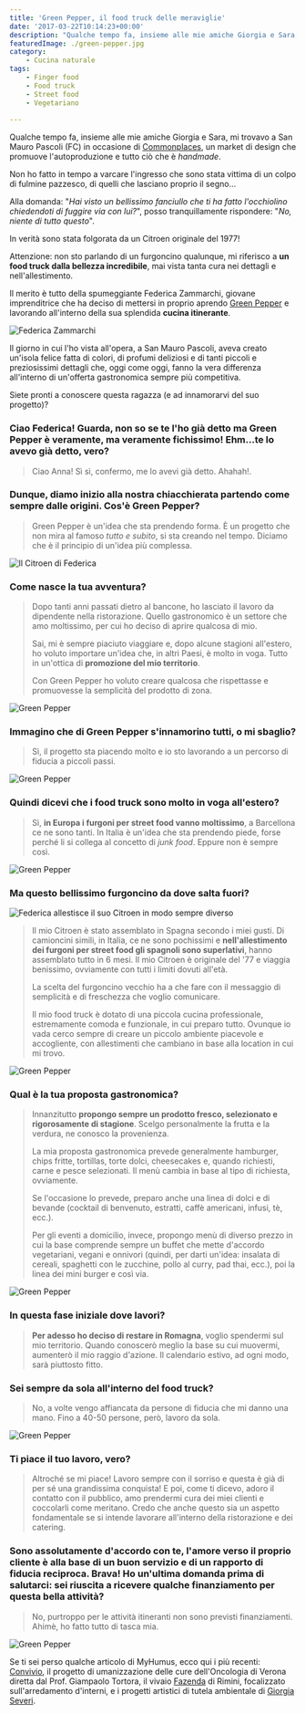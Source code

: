 ```yaml
---
title: 'Green Pepper, il food truck delle meraviglie'
date: '2017-03-22T10:14:23+00:00'
description: "Qualche tempo fa, insieme alle mie amiche Giorgia e Sara, mi trovavo a San Mauro Pascoli (FC) in occasione di Commonplaces, un market di design che promuove l'autoproduzione e tutto ciò che è handmade."
featuredImage: ./green-pepper.jpg
category:
    - Cucina naturale
tags:
    - Finger food
    - Food truck
    - Street food
    - Vegetariano
	
---
```


Qualche tempo fa, insieme alle mie amiche Giorgia e Sara, mi trovavo a San Mauro Pascoli (FC) in occasione di [Commonplaces](https://www.facebook.com/commonplacesevento/), un market di design che promuove l'autoproduzione e tutto ciò che è *handmade*.

Non ho fatto in tempo a varcare l'ingresso che sono stata vittima di un colpo di fulmine pazzesco, di quelli che lasciano proprio il segno...

Alla domanda: "*Hai visto un bellissimo fanciullo che ti ha fatto l'occhiolino chiedendoti di fuggire via con lui?*", posso tranquillamente rispondere: "*No, niente di tutto questo*".

In verità sono stata folgorata da un Citroen originale del 1977!

Attenzione: non sto parlando di un furgoncino qualunque, mi riferisco a **un food truck dalla bellezza incredibile**, mai vista tanta cura nei dettagli e nell'allestimento.

Il merito è tutto della spumeggiante Federica Zammarchi, giovane imprenditrice che ha deciso di mettersi in proprio aprendo [Green Pepper](https://www.facebook.com/greenpepperfoodtruck/) e lavorando all'interno della sua splendida **cucina itinerante**.

![Federica Zammarchi](./federica.jpg)

Il giorno in cui l'ho vista all'opera, a San Mauro Pascoli, aveva creato un'isola felice fatta di colori, di profumi deliziosi e di tanti piccoli e preziosissimi dettagli che, oggi come oggi, fanno la vera differenza all'interno di un'offerta gastronomica sempre più competitiva.

Siete pronti a conoscere questa ragazza (e ad innamorarvi del suo progetto)?

### Ciao Federica! Guarda, non so se te l'ho già detto ma Green Pepper è veramente, ma veramente fichissimo! Ehm...te lo avevo già detto, vero?

> Ciao Anna! Sì sì, confermo, me lo avevi già detto. Ahahah!.

### Dunque, diamo inizio alla nostra chiacchierata partendo come sempre dalle origini. Cos'è Green Pepper?

> Green Pepper è un'idea che sta prendendo forma. È un progetto che non mira al famoso *tutto e subito*, si sta creando nel tempo. Diciamo che è il principio di un'idea più complessa.

![Il Citroen di Federica](./green-pepper-2.jpg)

### Come nasce la tua avventura?

> Dopo tanti anni passati dietro al bancone, ho lasciato il lavoro da dipendente nella ristorazione. Quello gastronomico è un settore che amo moltissimo, per cui ho deciso di aprire qualcosa di mio.
> 
> Sai, mi è sempre piaciuto viaggiare e, dopo alcune stagioni all'estero, ho voluto importare un'idea che, in altri Paesi, è molto in voga. Tutto in un'ottica di **promozione del mio territorio**.
> 
> Con Green Pepper ho voluto creare qualcosa che rispettasse e promuovesse la semplicità del prodotto di zona.

![Green Pepper](./green-pepper-f6.jpg)

### Immagino che di Green Pepper s'innamorino tutti, o mi sbaglio?

> Sì, il progetto sta piacendo molto e io sto lavorando a un percorso di fiducia a piccoli passi.

![Green Pepper](./green-pepper-f7.jpg)

### Quindi dicevi che i food truck sono molto in voga all'estero?

> Sì, **in Europa i furgoni per street food vanno moltissimo**, a Barcellona ce ne sono tanti. In Italia è un'idea che sta prendendo piede, forse perché li si collega al concetto di *junk food*. Eppure non è sempre così.

![Green Pepper](./green-pepper-f8.jpg)

### Ma questo bellissimo furgoncino da dove salta fuori?

![Federica allestisce il suo Citroen in modo sempre diverso](./green-pepper-3.jpg)

> Il mio Citroen è stato assemblato in Spagna secondo i miei gusti. Di camioncini simili, in Italia, ce ne sono pochissimi e **nell'allestimento dei furgoni per street food gli spagnoli sono superlativi**, hanno assemblato tutto in 6 mesi. Il mio Citroen è originale del '77 e viaggia benissimo, ovviamente con tutti i limiti dovuti all'età.
> 
> La scelta del furgoncino vecchio ha a che fare con il messaggio di semplicità e di freschezza che voglio comunicare.
> 
> Il mio food truck è dotato di una piccola cucina professionale, estremamente comoda e funzionale, in cui preparo tutto. Ovunque io vada cerco sempre di creare un piccolo ambiente piacevole e accogliente, con allestimenti che cambiano in base alla location in cui mi trovo.

![Green Pepper](./green-pepper-f1.jpg)

### Qual è la tua proposta gastronomica?

> Innanzitutto **propongo sempre un prodotto fresco, selezionato e rigorosamente di stagione**. Scelgo personalmente la frutta e la verdura, ne conosco la provenienza.
> 
> La mia proposta gastronomica prevede generalmente hamburger, chips fritte, tortillas, torte dolci, cheesecakes e, quando richiesti, carne e pesce selezionati. Il menù cambia in base al tipo di richiesta, ovviamente.
> 
> Se l'occasione lo prevede, preparo anche una linea di dolci e di bevande (cocktail di benvenuto, estratti, caffè americani, infusi, tè, ecc.).
> 
> Per gli eventi a domicilio, invece, propongo menù di diverso prezzo in cui la base comprende sempre un buffet che mette d'accordo vegetariani, vegani e onnivori (quindi, per darti un'idea: insalata di cereali, spaghetti con le zucchine, pollo al curry, pad thai, ecc.), poi la linea dei mini burger e così via.

![Green Pepper](./green-pepper-f3.jpg)

### In questa fase iniziale dove lavori?

> **Per adesso ho deciso di restare in Romagna**, voglio spendermi sul mio territorio. Quando conoscerò meglio la base su cui muovermi, aumenterò il mio raggio d'azione. Il calendario estivo, ad ogni modo, sarà piuttosto fitto.

### Sei sempre da sola all'interno del food truck?

> No, a volte vengo affiancata da persone di fiducia che mi danno una mano. Fino a 40-50 persone, però, lavoro da sola.

![Green Pepper](./green-pepper-f4.jpg)

### Ti piace il tuo lavoro, vero?

> Altroché se mi piace! Lavoro sempre con il sorriso e questa è già di per sé una grandissima conquista! E poi, come ti dicevo, adoro il contatto con il pubblico, amo prendermi cura dei miei clienti e coccolarli come meritano. Credo che anche questo sia un aspetto fondamentale se si intende lavorare all'interno della ristorazione e dei catering.

### Sono assolutamente d'accordo con te, l'amore verso il proprio cliente è alla base di un buon servizio e di un rapporto di fiducia reciproca. Brava! Ho un'ultima domanda prima di salutarci: sei riuscita a ricevere qualche finanziamento per questa bella attività?

> No, purtroppo per le attività itineranti non sono previsti finanziamenti. Ahimè, ho fatto tutto di tasca mia.

![Green Pepper](./green-pepper-f5.jpg)

Se ti sei perso qualche articolo di MyHumus, ecco qui i più recenti: [Convivio](https://myhumus.com/convivio-prevenzione-salute/), il progetto di umanizzazione delle cure dell'Oncologia di Verona diretta dal Prof. Giampaolo Tortora, il vivaio [Fazenda](https://myhumus.com/fazenda-vivaio-handmade/) di Rimini, focalizzato sull'arredamento d'interni, e i progetti artistici di tutela ambientale di [Giorgia Severi](https://myhumus.com/arte-conservazione-territorio/).
